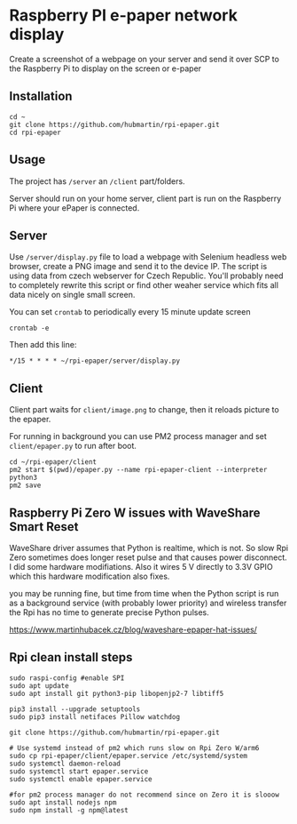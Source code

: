 # Raspberry PI e-paper network display

Create a screenshot of a webpage on your server and send it over SCP to the Raspberry Pi to display on the screen or e-paper

## Installation

```
cd ~
git clone https://github.com/hubmartin/rpi-epaper.git
cd rpi-epaper
```

## Usage

The project has `/server` an `/client` part/folders.

Server should run on your home server, client part is run on the Raspberry Pi where your ePaper is connected.

## Server

Use `/server/display.py` file to load a webpage with Selenium headless web browser, create a PNG image and send it to the device IP.
The script is using data from czech webserver for Czech Republic. You'll probably need to completely rewrite this script or find other weaher service which fits all data nicely on single small screen.

You can set `crontab` to periodically every 15 minute update screen

```
crontab -e
```

Then add this line:

```
*/15 * * * * ~/rpi-epaper/server/display.py
```

## Client

Client part waits for `client/image.png` to change, then it reloads picture to the epaper.

For running in background you can use PM2 process manager and set `client/epaper.py` to run after boot.

```
cd ~/rpi-epaper/client
pm2 start $(pwd)/epaper.py --name rpi-epaper-client --interpreter python3
pm2 save
```

## Raspberry Pi Zero W issues with WaveShare Smart Reset

WaveShare driver assumes that Python is realtime, which is not. So slow Rpi Zero sometimes does longer reset pulse and that causes power disconnect. I did some hardware modifiations. Also it wires 5 V directly to 3.3V GPIO which this hardware modification also fixes.

you may be running fine, but time from time when the Python script is run as a background service (with probably lower priority) and wireless transfer the Rpi has no time to generate precise Python pulses.

https://www.martinhubacek.cz/blog/waveshare-epaper-hat-issues/

## Rpi clean install steps

```
sudo raspi-config #enable SPI
sudo apt update
sudo apt install git python3-pip libopenjp2-7 libtiff5

pip3 install --upgrade setuptools
sudo pip3 install netifaces Pillow watchdog

git clone https://github.com/hubmartin/rpi-epaper.git

# Use systemd instead of pm2 which runs slow on Rpi Zero W/arm6
sudo cp rpi-epaper/client/epaper.service /etc/systemd/system
sudo systemctl daemon-reload
sudo systemctl start epaper.service
sudo systemctl enable epaper.service

#for pm2 process manager do not recommend since on Zero it is slooow
sudo apt install nodejs npm
sudo npm install -g npm@latest
```

